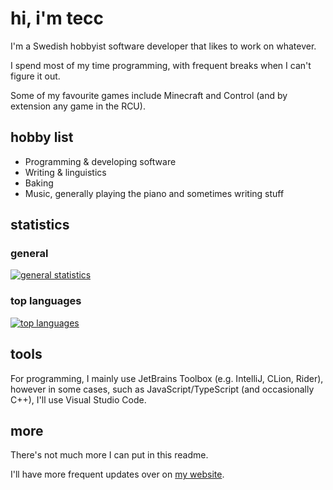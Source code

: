 # hi, i'm tecc

I'm a Swedish hobbyist software developer that likes to work on whatever.

I spend most of my time programming, with frequent breaks when I can't figure it out.

Some of my favourite games include Minecraft and Control (and by extension any game in the RCU).

## hobby list

- Programming & developing software
- Writing & linguistics
- Baking
- Music, generally playing the piano and sometimes writing stuff

## statistics

### general

[![general statistics](https://github-readme-stats.vercel.app/api?username=tecc&count_private=true&show_icons=true&theme=dark)](https://tecc.me/)

### top languages
[![top languages](https://github-readme-stats.vercel.app/api/top-langs/?username=tecc&count_private=true&show_icons=true&theme=dark)](https://tecc.me/)

## tools

For programming, I mainly use JetBrains Toolbox (e.g. IntelliJ, CLion, Rider), however in some cases, such as JavaScript/TypeScript (and occasionally C++), I'll use Visual Studio Code.

## more

There's not much more I can put in this readme.

I'll have more frequent updates over on [my website](https://tecc.me).
